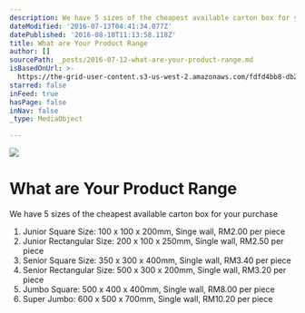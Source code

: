 ```yaml
---
description: We have 5 sizes of the cheapest available carton box for your purchase
dateModified: '2016-07-13T04:41:34.077Z'
datePublished: '2016-08-10T11:13:58.118Z'
title: What are Your Product Range
author: []
sourcePath: _posts/2016-07-12-what-are-your-product-range.md
isBasedOnUrl: >-
  https://the-grid-user-content.s3-us-west-2.amazonaws.com/fdfd4bb8-db25-4a17-9bdf-59387a7087a8.jpg
starred: false
inFeed: true
hasPage: false
inNav: false
_type: MediaObject

---
```

![](https://imgflo.herokuapp.com/graph/vahj1ThiexotieMo/0753aa3d01aad4b1ebad50ef0cbf1565/croprotate.jpg?cropheight=3457&cropwidth=5184&degrees=0&input=https%3A%2F%2Fthe-grid-user-content.s3-us-west-2.amazonaws.com%2Ffdfd4bb8-db25-4a17-9bdf-59387a7087a8.jpg&x=0&y=0)

# What are Your Product Range

We have 5 sizes of the cheapest available carton box for your purchase

1. Junior Square Size: 100 x 100 x 200mm, Singe wall, RM2.00 per piece
2. Junior Rectangular Size: 200 x 100 x 250mm, Single wall, RM2.50 per piece
3. Senior Square Size: 350 x 300 x 400mm, Single wall, RM3.40 per piece
4. Senior Rectangular Size: 500 x 300 x 200mm, Single wall, RM3.20 per piece
5. Jumbo Square: 500 x 400 x 400mm, Single wall, RM8.00 per piece
6. Super Jumbo: 600 x 500 x 700mm, Single wall, RM10.20 per piece